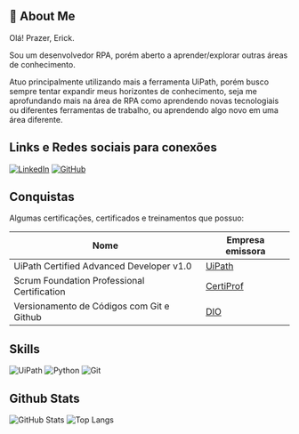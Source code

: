 ## 🤖 About Me

Olá! Prazer, Erick.

Sou um desenvolvedor RPA, porém aberto a aprender/explorar outras áreas de conhecimento.

Atuo principalmente utilizando mais a ferramenta UiPath, porém busco sempre tentar expandir meus horizontes de conhecimento, seja me aprofundando mais na área de RPA como aprendendo novas tecnologiais ou diferentes ferramentas de trabalho, ou aprendendo algo novo em uma área diferente.

## Links e Redes sociais para conexões

[![LinkedIn](https://img.shields.io/badge/-LinkedIn-000?style=for-the-badge&logo=linkedin&logoColor=30A3DC)](https://www.linkedin.com/in/erick-nogueira-943677173/)
[![GitHub](https://img.shields.io/badge/GitHub-100000?style=for-the-badge&logo=github&logoColor=white)](https://github.com/Erick-NGS)

## Conquistas

Algumas certificações, certificados e treinamentos que possuo:

| Nome                                        | Empresa emissora                      |
| ------------------------------------------- | ------------------------------------- |
| UiPath Certified Advanced Developer v1.0    | [UiPath](https://www.uipath.com/)     |
| Scrum Foundation Professional Certification | [CertiProf](https://certiprof.com/pt) |
| Versionamento de Códigos com Git e Github   | [DIO](https://www.dio.me/)            |

## Skills

![UiPath](https://img.shields.io/badge/UiPath-FA4616.svg?style=for-the-badge&logo=UiPath&logoColor=white)
![Python](https://img.shields.io/badge/python-3670A0?style=for-the-badge&logo=python&logoColor=ffdd54)
![Git](https://img.shields.io/badge/GIT-E44C30?style=for-the-badge&logo=git&logoColor=white)

## Github Stats

![GitHub Stats](https://github-readme-stats.vercel.app/api?username=Erick-NGS&theme=transparent&bg_color=000&border_color=30A3DC&show_icons=true&icon_color=30A3DC&title_color=E94D5F&text_color=FFF&hide=stars&hide_title=true)
![Top Langs](https://github-readme-stats-git-masterrstaa-rickstaa.vercel.app/api/top-langs/?username=Erick-NGS&layout=compact&bg_color=000&border_color=30A3DC&title_color=E94D5F&text_color=FFF)
